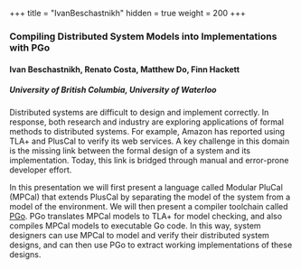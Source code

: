 +++
title = "IvanBeschastnikh"
hidden = true
weight = 200
+++

### Compiling Distributed System Models into Implementations with PGo

#### Ivan Beschastnikh, Renato Costa, Matthew Do, Finn Hackett
##### University of British Columbia, University of Waterloo

Distributed systems are difficult to design and implement correctly. In response, both research and industry are exploring applications of formal methods to distributed systems. For
example, Amazon has reported using TLA+ and PlusCal to verify its web services. A key challenge in this domain is the missing link between the formal design of a system and its implementation. Today, this link is bridged through manual and error-prone developer effort.

In this presentation we will first present a language called Modular PluCal (MPCal) that extends PlusCal by separating the model of the system from a model of the environment. We will then present a compiler toolchain called [PGo](https://github.com/UBC-NSS/pgo). PGo translates MPCal models to TLA+ for model checking, and also compiles MPCal models to executable Go code. In this way, system designers can use MPCal to model and verify their distributed system designs, and can then use PGo to extract working implementations of these designs.

